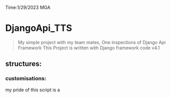 Time:1/29/2023 MGA
# DjangoApi_TTS
> My simple project with my team mates, One inspections of Django Api Framework
This Project is written with Django framework code v4.1
## structures:

### customisations:
my pride of this script is a 
